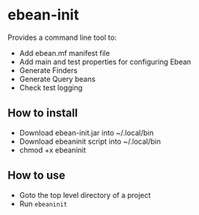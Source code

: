 # ebean-init

Provides a command line tool to:
- Add ebean.mf manifest file
- Add main and test properties for configuring Ebean
- Generate Finders
- Generate Query beans
- Check test logging 

## How to install

- Download ebean-init.jar into ~/.local/bin
- Download ebeaninit script into ~/.local/bin
- chmod +x ebeaninit

## How to use

- Goto the top level directory of a project
- Run `ebeaninit`
